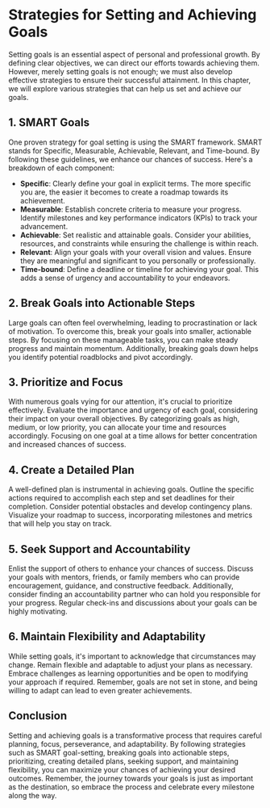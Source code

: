 Strategies for Setting and Achieving Goals
===================================================



Setting goals is an essential aspect of personal and professional growth. By defining clear objectives, we can direct our efforts towards achieving them. However, merely setting goals is not enough; we must also develop effective strategies to ensure their successful attainment. In this chapter, we will explore various strategies that can help us set and achieve our goals.

1\. SMART Goals
--------------

One proven strategy for goal setting is using the SMART framework. SMART stands for Specific, Measurable, Achievable, Relevant, and Time-bound. By following these guidelines, we enhance our chances of success. Here's a breakdown of each component:

* **Specific**: Clearly define your goal in explicit terms. The more specific you are, the easier it becomes to create a roadmap towards its achievement.
* **Measurable**: Establish concrete criteria to measure your progress. Identify milestones and key performance indicators (KPIs) to track your advancement.
* **Achievable**: Set realistic and attainable goals. Consider your abilities, resources, and constraints while ensuring the challenge is within reach.
* **Relevant**: Align your goals with your overall vision and values. Ensure they are meaningful and significant to you personally or professionally.
* **Time-bound**: Define a deadline or timeline for achieving your goal. This adds a sense of urgency and accountability to your endeavors.

2\. Break Goals into Actionable Steps
------------------------------------

Large goals can often feel overwhelming, leading to procrastination or lack of motivation. To overcome this, break your goals into smaller, actionable steps. By focusing on these manageable tasks, you can make steady progress and maintain momentum. Additionally, breaking goals down helps you identify potential roadblocks and pivot accordingly.

3\. Prioritize and Focus
-----------------------

With numerous goals vying for our attention, it's crucial to prioritize effectively. Evaluate the importance and urgency of each goal, considering their impact on your overall objectives. By categorizing goals as high, medium, or low priority, you can allocate your time and resources accordingly. Focusing on one goal at a time allows for better concentration and increased chances of success.

4\. Create a Detailed Plan
-------------------------

A well-defined plan is instrumental in achieving goals. Outline the specific actions required to accomplish each step and set deadlines for their completion. Consider potential obstacles and develop contingency plans. Visualize your roadmap to success, incorporating milestones and metrics that will help you stay on track.

5\. Seek Support and Accountability
----------------------------------

Enlist the support of others to enhance your chances of success. Discuss your goals with mentors, friends, or family members who can provide encouragement, guidance, and constructive feedback. Additionally, consider finding an accountability partner who can hold you responsible for your progress. Regular check-ins and discussions about your goals can be highly motivating.

6\. Maintain Flexibility and Adaptability
----------------------------------------

While setting goals, it's important to acknowledge that circumstances may change. Remain flexible and adaptable to adjust your plans as necessary. Embrace challenges as learning opportunities and be open to modifying your approach if required. Remember, goals are not set in stone, and being willing to adapt can lead to even greater achievements.

Conclusion
----------

Setting and achieving goals is a transformative process that requires careful planning, focus, perseverance, and adaptability. By following strategies such as SMART goal-setting, breaking goals into actionable steps, prioritizing, creating detailed plans, seeking support, and maintaining flexibility, you can maximize your chances of achieving your desired outcomes. Remember, the journey towards your goals is just as important as the destination, so embrace the process and celebrate every milestone along the way.
